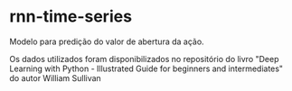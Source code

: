 # rnn-time-series

Modelo para predição do valor de abertura da ação.

Os dados utilizados foram disponibilizados no repositório do livro "Deep Learning with Python - Illustrated Guide for beginners and intermediates" do autor William Sullivan
